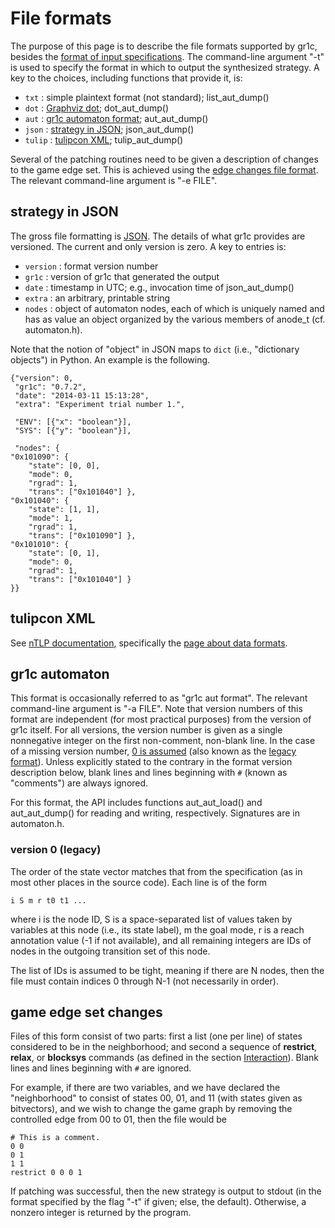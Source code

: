 File formats
============

The purpose of this page is to describe the file formats supported by gr1c,
besides the [format of input specifications](md_spc_format.html).  The
command-line argument "-t" is used to specify the format in which to output the
synthesized strategy.  A key to the choices, including functions that provide
it, is:

- `txt` : simple plaintext format (not standard); list_aut_dump()
- `dot` : [Graphviz dot](http://www.graphviz.org/); dot_aut_dump()
- `aut` : [gr1c automaton format](#gr1cautformat); aut_aut_dump()
- `json` : [strategy in JSON](#gr1cjson); json_aut_dump()
- `tulip` : [tulipcon XML](#tulipconxml); tulip_aut_dump()

Several of the patching routines need to be given a description of changes to
the game edge set.  This is achieved using the [edge changes file
format](#edgechangeset).  The relevant command-line argument is "-e FILE".


<h2 id="gr1cjson">strategy in JSON</h2>

The gross file formatting is [JSON](http://json.org/).  The details of what gr1c
provides are versioned.  The current and only version is zero.  A key to entries
is:

- `version` : format version number
- `gr1c` : version of gr1c that generated the output
- `date` : timestamp in UTC; e.g., invocation time of json_aut_dump()
- `extra` : an arbitrary, printable string
- `nodes` : object of automaton nodes, each of which is uniquely named and has
  as value an object organized by the various members of anode_t
  (cf. automaton.h).

Note that the notion of "object" in JSON maps to `dict` (i.e., "dictionary
objects") in Python.  An example is the following.

    {"version": 0,
     "gr1c": "0.7.2",
     "date": "2014-03-11 15:13:28",
     "extra": "Experiment trial number 1.",

     "ENV": [{"x": "boolean"}],
     "SYS": [{"y": "boolean"}],

     "nodes": {
    "0x101090": {
        "state": [0, 0],
        "mode": 0,
        "rgrad": 1,
        "trans": ["0x101040"] },
    "0x101040": {
        "state": [1, 1],
        "mode": 1,
        "rgrad": 1,
        "trans": ["0x101090"] },
    "0x101010": {
        "state": [0, 1],
        "mode": 0,
        "rgrad": 1,
        "trans": ["0x101040"] }
    }}


<h2 id="tulipconxml">tulipcon XML</h2>

See [nTLP documentation](http://slivingston.github.io/nTLP/doc/), specifically
the [page about data
formats](http://slivingston.github.io/nTLP/doc/data_formats.html#tulipcon-xml).


<h2 id="gr1cautformat">gr1c automaton</h2>

This format is occasionally referred to as "gr1c aut format".  The relevant
command-line argument is "-a FILE".  Note that version numbers of this format
are independent (for most practical purposes) from the version of gr1c itself.
For all versions, the version number is given as a single nonnegative integer on
the first non-comment, non-blank line.  In the case of a missing version number,
[0 is assumed](#gr1cautformatv0) (also known as the [legacy
format](#gr1cautformatv0)).  Unless explicitly stated to the contrary in the
format version description below, blank lines and lines beginning with ``#``
(known as "comments") are always ignored.

For this format, the API includes functions aut_aut_load() and aut_aut_dump()
for reading and writing, respectively.  Signatures are in automaton.h.

<h3 id="gr1cautformatv0">version 0 (legacy)</h2>

The order of the state vector matches that from the specification (as in most
other places in the source code).  Each line is of the form

    i S m r t0 t1 ...

where i is the node ID, S is a space-separated list of values taken by variables
at this node (i.e., its state label), m the goal mode, r is a reach annotation
value (-1 if not available), and all remaining integers are IDs of nodes in the
outgoing transition set of this node.

The list of IDs is assumed to be tight, meaning if there are N nodes, then the
file must contain indices 0 through N-1 (not necessarily in order).


<h2 id="edgechangeset">game edge set changes</h2>

Files of this form consist of two parts: first a list (one per line) of states
considered to be in the neighborhood; and second a sequence of **restrict**,
**relax**, or **blocksys** commands (as defined in the section
[Interaction](md_interaction.html)). Blank lines and lines beginning with ``#``
are ignored.

For example, if there are two variables, and we have declared the "neighborhood"
to consist of states 00, 01, and 11 (with states given as bitvectors), and we
wish to change the game graph by removing the controlled edge from 00 to 01,
then the file would be

    # This is a comment.
    0 0
    0 1
    1 1
    restrict 0 0 0 1

If patching was successful, then the new strategy is output to stdout (in the
format specified by the flag "-t" if given; else, the default). Otherwise, a
nonzero integer is returned by the program.
